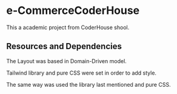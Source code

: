 # e-CommerceCoderHouse

This a academic project from CoderHouse shool.

## Resources and Dependencies

The Layout was based in Domain-Driven model.

Tailwind library and pure CSS were set in order to add style.

The same way was used the library last mentioned and pure CSS.
